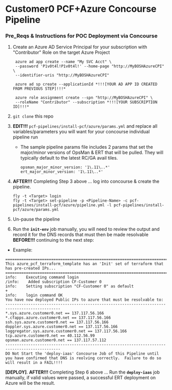 # Customer0 PCF+Azure Concourse Pipeline


### Pre_Reqs & Instructions for POC Deployment via Concourse

1. Create an Azure AD Service Principal for your subscription with "Contributor" Role on the target Azure Project

        azure ad app create --name "My SVC Acct" \
        --password 'P1v0t4l!P1v0t4l!' --home-page "http://MyBOSHAzureCPI" \
        --identifier-uris "http://MyBOSHAzureCPI"

        azure ad sp create --applicationId *!!![YOUR AD APP ID CREATED FROM PREVIOUS STEP]!!!*

        azure role assignment create --spn "http://MyBOSHAzureCPI" \
        --roleName "Contributor" --subscription *!!![YOUR SUBSCRIPTION ID]!!!*

2. `git clone` this repo

3. **EDIT!!!** `pcf-pipelines/install-pcf/azure/params.yml` and replace all variables/parameters you will want for your concourse individual pipeline run

    - The sample pipeline params file includes 2 params that set the major/minor versions of OpsMan & ERT that will be pulled.  They will typically default to the latest RC/GA avail tiles.
      ```
      opsman_major_minor_version: '1\.11\..*'
      ert_major_minor_version: '1\.11\..*'
      ```

4. **AFTER!!!** Completing Step 3 above ... log into concourse & create the pipeline.
      ```
      fly -t <Target> login
      fly -t <Target> set-pipeline -p <Pipeline-Name> -c pcf-pipelines/install-pcf/azure/pipeline.yml -l pcf-pipelines/install-pcf/azure/params.yml
      ```

5. Un-pause the pipeline

6. Run the **`init-env`** job manually,  you will need to review the output and record it for the DNS records that must then be made resolvable **BEFORE!!!** continuing to the next step:
  - Example:

```
==============================================================================================
This azure_pcf_terraform_template has an 'Init' set of terraform that has pre-created IPs...
==============================================================================================
info:    Executing command login
/info:    Added subscription CF-Customer 0                                     
info:    Setting subscription "CF-Customer 0" as default
+
info:    login command OK
You have now deployed Public IPs to azure that must be resolvable to:
----------------------------------------------------------------------------------------------
*.sys.azure.customer0.net == 137.117.56.166
*.cfapps.azure.customer0.net == 137.117.56.166
ssh.sys.azure.customer0.net == 137.117.56.166
doppler.sys.azure.customer0.net == 137.117.56.166
loggregator.sys.azure.customer0.net == 137.117.56.166
tcp.azure.customer0.net == 40.112.56.99
opsman.azure.customer0.net == 137.117.57.112
----------------------------------------------------------------------------------------------
DO Not Start the 'deploy-iaas' Concourse Job of this Pipeline until you have confirmed that DNS is reolving correctly.  Failure to do so will result in a FAIL!!!!
```

**[DEPLOY]**. **AFTER!!!** Completing Step 6 above ... Run the **`deploy-iaas`** job manually, if valid values were passed, a successful ERT deployment on Azure will be the result.
